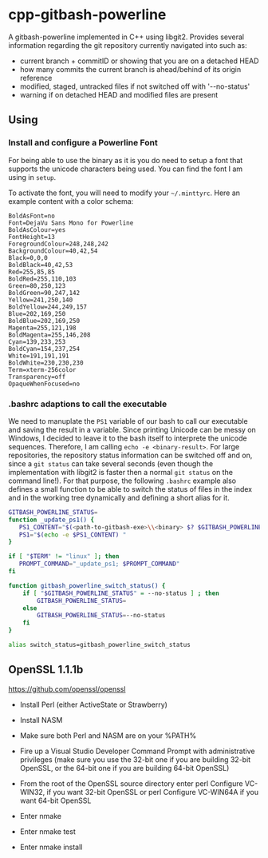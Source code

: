 # cpp-gitbash-powerline

A gitbash-powerline implemented in C++ using libgit2.
Provides several information regarding the git repository currently navigated into such as:
- current branch + commitID or showing that you are on a detached HEAD
- how many commits the current branch is ahead/behind of its origin reference
- modified, staged, untracked files if not switched off with '--no-status'
- warning if on detached HEAD and modified files are present

## Using

### Install and configure a Powerline Font
For being able to use the binary as it is you do need to setup a font that supports the unicode characters
being used. You can find the font I am using in `setup`.

To activate the font, you will need to modify your `~/.minttyrc`. Here an example content with a color schema:

```
BoldAsFont=no
Font=DejaVu Sans Mono for Powerline
BoldAsColour=yes
FontHeight=13
ForegroundColour=248,248,242
BackgroundColour=40,42,54
Black=0,0,0
BoldBlack=40,42,53
Red=255,85,85
BoldRed=255,110,103
Green=80,250,123
BoldGreen=90,247,142
Yellow=241,250,140
BoldYellow=244,249,157
Blue=202,169,250
BoldBlue=202,169,250
Magenta=255,121,198
BoldMagenta=255,146,208
Cyan=139,233,253
BoldCyan=154,237,254
White=191,191,191
BoldWhite=230,230,230
Term=xterm-256color
Transparency=off
OpaqueWhenFocused=no
```

### .bashrc adaptions to call the executable

We need to manuplate the `PS1` variable of our bash to call our executable and saving the result in a variable.
Since printing Unicode can be messy on Windows, I decided to leave it to the bash itself to interprete the 
unicode sequences. Therefore, I am calling `echo -e <binary-result>`.
For large repositories, the repository status information can be switched off and on, since a `git status` can
take several seconds (even though the implementation with libgit2 is faster then a normal `git status` on the 
command line!). For that purpose, the following `.bashrc` example also defines a small function to be able to
switch the status of files in the index and in the working tree dynamically and defining a short alias for it.

```bash
GITBASH_POWERLINE_STATUS=
function _update_ps1() {
   PS1_CONTENT="$(<path-to-gitbash-exe>\\<binary> $? $GITBASH_POWERLINE_STATUS 2> /dev/null)"
   PS1="$(echo -e $PS1_CONTENT) "
}

if [ "$TERM" != "linux" ]; then
   PROMPT_COMMAND="_update_ps1; $PROMPT_COMMAND"
fi

function gitbash_powerline_switch_status() {
    if [ "$GITBASH_POWERLINE_STATUS" = --no-status ] ; then
        GITBASH_POWERLINE_STATUS=
    else
        GITBASH_POWERLINE_STATUS=--no-status
    fi
}

alias switch_status=gitbash_powerline_switch_status
```


## OpenSSL 1.1.1b
https://github.com/openssl/openssl

- Install Perl (either ActiveState or Strawberry)

- Install NASM

- Make sure both Perl and NASM are on your %PATH%

- Fire up a Visual Studio Developer Command Prompt with administrative privileges (make sure you use the 32-bit one if you are building 32-bit OpenSSL, or the 64-bit one if you are building 64-bit OpenSSL)

- From the root of the OpenSSL source directory enter perl Configure VC-WIN32, if you want 32-bit OpenSSL or perl Configure VC-WIN64A if you want 64-bit OpenSSL

- Enter nmake

- Enter nmake test

- Enter nmake install

